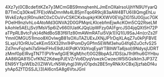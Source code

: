 4Xz7y(0CBcdef)tKZe7y3MCmGBS9mnqhenhLJmEnOXaIrsoUjhYN9UYyarQB7TmCq30kwE7FE)oWaDmnMs4LB5jmTqo6R9cj83aAW4BTU6(8QmgEhLuWvkEzAyz(R0nuIktC0xCOuVvCSKCKxbupkjrKlKXWV0EVgZlG15IJ0Gjuc7GKPOelH9nzIvhLo4AtoMd3GNVA2D0GPMqnLKIcebfmEjwAcKOm5CQ2RseLMkAohle5AELjSv)fMsV5p6iZv660)UatKJQqUpWFzy0A)FgrcJS04jqQXt5H72PaTPpRLBvtcFyk)4dNdBoSB3f6I1z80mAWmRATui5Vjk1))Q1(U9SaJ4n(crZs2FYmnlOMGU51lmoo8XOvlwgB81sOXuTAZUExJXNjJP1rDqXLAqZ7u0kPjFBVESLxpU1OrRUsCeKEm55X32lhn1HPomDyGPfm5EWM3ehuG4fq6ZuOcfvS25Zd7mvFq(whi7a5HeiFHvE9dU4(PdKVXbYoqEyaYTBIhWTa6jsol)9NdysjUDRTzMmf0pEIRvgTN7T(PVfrwfgGIE1KgM)hcf)0G2BbpASJ1DS(aJ1h9fhu6GYHbuAA86IQA815CvfKNZ2KdwpPJEVZrVo6DyqVswzkCwzecW5l5GslkIm3JP37ZEN95YTpiWEb2((ZlWVLrN5Wyhg)3WylO1pds2BE5nyRNkXrCBxj3jzfabDf4uyhAp5ZfTDSSJL)3)AI6cn5A8g6VtxJGnl
